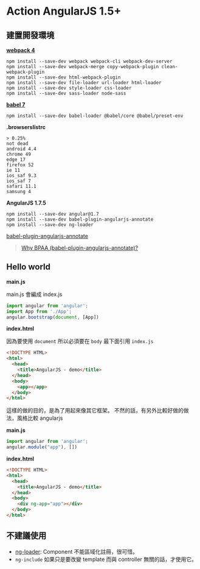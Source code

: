 # Action AngularJS 1.5+

## 建置開發環境

[**webpack 4**](https://webpack.js.org/guides/installation/)

```shell
npm install --save-dev webpack webpack-cli webpack-dev-server
npm install --save-dev webpack-merge copy-webpack-plugin clean-webpack-plugin
npm install --save-dev html-webpack-plugin
npm install --save-dev file-loader url-loader html-loader
npm install --save-dev style-loader css-loader
npm install --save-dev sass-loader node-sass
```

[**babel 7**](https://babeljs.io/setup#installation)

```shell
npm install --save-dev babel-loader @babel/core @babel/preset-env
```

**.browserslistrc**

```
> 0.25%
not dead
android 4.4
chrome 49
edge 17
firefox 52
ie 11
ios_saf 9.3
ios_saf 7
safari 11.1
samsung 4
```

**AngularJS 1.7.5**

```shell
npm install --save-dev angular@1.7
npm install --save-dev babel-plugin-angularjs-annotate
npm install --save-dev ng-loader
```

[babel-plugin-angularjs-annotate](https://github.com/schmod/babel-plugin-angularjs-annotate)

> [Why BPAA (babel-plugin-angularjs-annotate)?](https://www.codelord.net/2017/06/18/ng-annotate-deprecated-what-that-means-for-your-projects/)

## Hello world

**main.js**

main.js 會編成 index.js

```javascript
import angular from 'angular';
import App from './App';
angular.bootstrap(document, [App])
```

**index.html**

因為要使用 `document` 所以必須要在 `body` 最下面引用 `index.js`

```html
<!DOCTYPE HTML>
<html>
  <head>
    <title>AngularJS - demo</title>
  </head>
  <body>
    <app></app>
  </body>
</html>
```

這樣的做的目的，是為了用起來像其它框架。
不然的話，有另外比較好做的做法，風格比較 angularjs

**main.js**

```javascript
import angular from 'angular';
angular.module("app"), [])
```

**index.html**

```html
<!DOCTYPE HTML>
<html>
  <head>
    <title>AngularJS - demo</title>
  </head>
  <body>
    <div ng-app="app"></div>
  </body>
</html>
```

## 不建議使用

- [ng-loader](https://www.npmjs.com/package/ng-loader): Component 不能區域化註冊，很可惜。
- `ng-include` 如果只是要改變 template 而與 controller 無關的話，才使用它。

